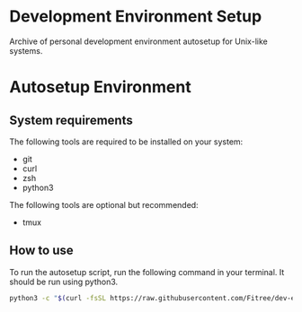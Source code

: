 # Development Environment Setup
Archive of personal development environment autosetup for Unix-like systems.

# Autosetup Environment

## System requirements
The following tools are required to be installed on your system:
- git
- curl 
- zsh
- python3

The following tools are optional but recommended:
- tmux

## How to use
To run the autosetup script, run the following command in your terminal. It should be run using python3.

```bash
python3 -c "$(curl -fsSL https://raw.githubusercontent.com/Fitree/dev-env-setup/refs/heads/main/scripts/autosetup.py)"
```
